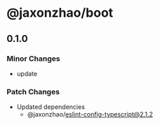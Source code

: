 # @jaxonzhao/boot

## 0.1.0

### Minor Changes

- update

### Patch Changes

- Updated dependencies
  - @jaxonzhao/eslint-config-typescript@2.1.2
